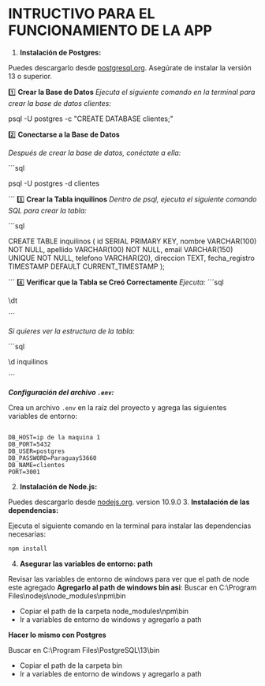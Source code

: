 # INTRUCTIVO PARA EL FUNCIONAMIENTO DE LA APP

1. **Instalación de Postgres:**

 Puedes descargarlo desde [postgresql.org](https://www.postgresql.org/download/). Asegúrate de instalar la versión 13 o superior.

1️⃣ **Crear la Base de Datos**
*Ejecuta el siguiente comando en la terminal para crear la base de datos clientes:*

psql -U postgres -c "CREATE DATABASE clientes;"


2️⃣ **Conectarse a la Base de Datos**

*Después de crear la base de datos, conéctate a ella:*
    
´´´sql

psql -U postgres -d clientes

´´´
3️⃣ **Crear la Tabla inquilinos**
*Dentro de psql, ejecuta el siguiente comando SQL para crear la tabla:*

´´´sql

CREATE TABLE inquilinos (
    id SERIAL PRIMARY KEY,
    nombre VARCHAR(100) NOT NULL,
    apellido VARCHAR(100) NOT NULL,
    email VARCHAR(150) UNIQUE NOT NULL,
    telefono VARCHAR(20),
    direccion TEXT,
    fecha_registro TIMESTAMP DEFAULT CURRENT_TIMESTAMP
);

´´´
 4️⃣ **Verificar que la Tabla se Creó Correctamente**
 *Ejecuta:*
´´´sql

 \dt

 ´´´

*Si quieres ver la estructura de la tabla:*

´´´sql

\d inquilinos

´´´

  ***Configuración del archivo `.env`:***

 Crea un archivo `.env` en la raíz del proyecto y agrega las siguientes variables de entorno:

```.env

DB_HOST=ip de la maquina 1
DB_PORT=5432
DB_USER=postgres
DB_PASSWORD=ParaguayS3660
DB_NAME=clientes
PORT=3001
```

2. **Instalación de Node.js:**

Puedes descargarlo desde [nodejs.org](https://nodejs.org/).
version 10.9.0
3. **Instalación de las dependencias:**

 Ejecuta el siguiente comando en la terminal para instalar las dependencias necesarias:

```bash
npm install
```

4. **Asegurar las variables de entorno: path**

Revisar las variables de entorno de windows para ver que el path de node este agregado
**Agregarlo al path de windows bin asi**:
Buscar en C:\Program Files\nodejs\node_modules\npm\bin

* Copiar el path de la carpeta node_modules\npm\bin
* Ir a variables de entorno de windows y agregarlo a path

**Hacer lo mismo con Postgres**

Buscar en C:\Program Files\PostgreSQL\13\bin

* Copiar el path de la carpeta bin
* Ir a variables de entorno de windows y agregarlo a path








